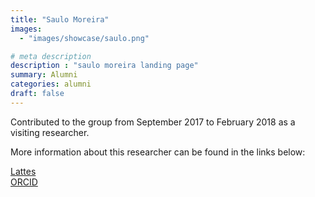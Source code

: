 ```yaml
---
title: "Saulo Moreira"
images: 
  - "images/showcase/saulo.png"

# meta description
description : "saulo moreira landing page"
summary: Alumni
categories: alumni
draft: false
---
```

Contributed to the group from September 2017 to February 2018 as a visiting researcher. 

More information about this researcher can be found in the links below: 

[Lattes](http://lattes.cnpq.br/6146691097447040)<br>
[ORCID](https://orcid.org/0000-0002-7568-6452)
